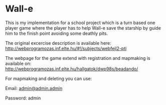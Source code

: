 # Wall-e
This is my implementation for a school project which is a turn based one player game where the player has to help Wall-e save the starship by guide him to the finish point avoiding some deathly pits.

The original excercise description is available here: http://webprogramozas.inf.elte.hu/#!/subjects/webfejl2-pti

The webpage for the game extend with registration and mapmaking is available on: http://webprogramozas.inf.elte.hu/hallgatok/dwp98s/beadando/

For mapmaking and deleting you can use:

Email: admin@admin.admin

Password: admin

